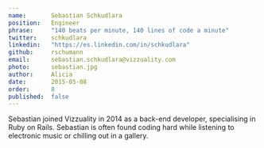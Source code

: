 ```yaml
---
name:       Sebastian Schkudlara
position:   Engineer
phrase:     "140 beats per minute, 140 lines of code a minute"
twitter:    schkudlara
linkedin:   "https://es.linkedin.com/in/schkudlara"
github:		rschumann
email:      sebastian.schkudlara@vizzuality.com
photo:      sebastian.jpg
author:     Alicia
date:       2015-05-08
order: 		8
published:  false
---
```


 Sebastian joined Vizzuality in 2014 as a back-end developer, specialising in Ruby on Rails. Sebastian is often found coding hard while listening to electronic music or chilling out in a gallery.
